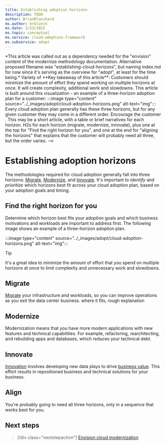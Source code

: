 ```yaml
---
title: Establishing adoption horizons
description: TODO
author: BrianBlanchard
ms.author: brblanch
ms.date: 3/23/2022
ms.topic: conceptual
ms.service: cloud-adoption-framework
ms.subservice: adopt
---
```


<!-->
*This article was called out as a dependency needed for the "envision" content of the modernize methodology documentation. Alternative proposed filename was "establishing-cloud-horizons", but naming index.md for now since it's serving as the overview for "adopt", at least for the time being.*
Variety of 
**Key takeaway of this article**: Customers should minimize the amount of effort they spend working on multiple horizons at once. It will create complexity, additional work and slowdowns.
This article is built around this visualization - an example of a three-horizon adoption plan for a customer:

:::image type="content" source="../_images/adopt/cloud-adoption-horizons.png" alt-text="img":::

Every cloud adoption plan generally has these three horizons, but for any given customer they may come in a different order.

Encourage the customer .

This may be a short article, with a table or brief narratives for each horizon. H2s for each horizon (migrate, modernize, innovate), plus one at the top for "Find the right horizon for you", and one at the end for "aligning the horizons" that explains that the customer will probably need all three, but the order varies.
-->
# Establishing adoption horizons

The methodologies required for cloud adoption generally fall into three horizons: [Migrate](../../migrate/index.md), [Modernize](index.md), and [Innovate](../../innovate/index.md). It's important to *identify* and *prioritize* which horizons best fit across your cloud adoption plan, based on your adoption goals and timing.

## Find the right horizon for you

Determine which horizon best fits your adoption goals and which business motivations and workloads are important to address first. The following image shows an example of a three-horizon adoption plan.

:::image type="content" source="../_images/adopt/cloud-adoption-horizons.png" alt-text="img":::



> [!TIP]
> It's a great idea to minimize the amount of effort that you spend on multiple horizons at once to limit complexity and unnecessary work and slowdowns.

## Migrate

[Migrate](../migrate/index.md) your infrastructure and workloads, so you can improve operations as you exit the data center business.
where it fits, rough explanation

## Modernize

Modernization means that you have more modern applications with new features and technical capabilities. For example, refactoring, rearchitecting, and rebuilding apps and databases, which reduces your technical debt.

## Innovate

[Innovation](../innovate/index.md) involves developing new data plays to drive [business value](../../innovate/business-value.md#what-is-business-value). This effort results in repositioned business and technical solutions for your business.

## Align

You're probably going to need all three horizons, only in a sequence that works best for you.

## Next steps

> [!div class="nextstepaction"]
> [Envision cloud modernization](../modernize/envision-cloud-modernization.md)
